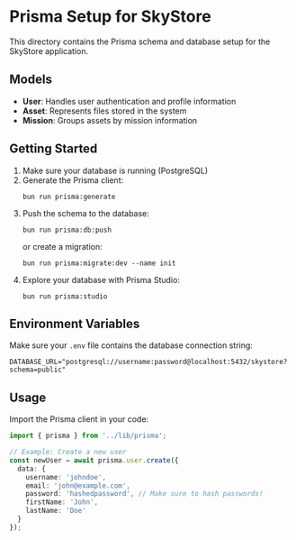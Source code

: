 # Prisma Setup for SkyStore

This directory contains the Prisma schema and database setup for the SkyStore application.

## Models

- **User**: Handles user authentication and profile information
- **Asset**: Represents files stored in the system
- **Mission**: Groups assets by mission information

## Getting Started

1. Make sure your database is running (PostgreSQL)
2. Generate the Prisma client:
   ```
   bun run prisma:generate
   ```
3. Push the schema to the database:
   ```
   bun run prisma:db:push
   ```
   or create a migration:
   ```
   bun run prisma:migrate:dev --name init
   ```
4. Explore your database with Prisma Studio:
   ```
   bun run prisma:studio
   ```

## Environment Variables

Make sure your `.env` file contains the database connection string:
```
DATABASE_URL="postgresql://username:password@localhost:5432/skystore?schema=public"
```

## Usage

Import the Prisma client in your code:

```typescript
import { prisma } from '../lib/prisma';

// Example: Create a new user
const newUser = await prisma.user.create({
  data: {
    username: 'johndoe',
    email: 'john@example.com',
    password: 'hashedpassword', // Make sure to hash passwords!
    firstName: 'John',
    lastName: 'Doe'
  }
});
``` 